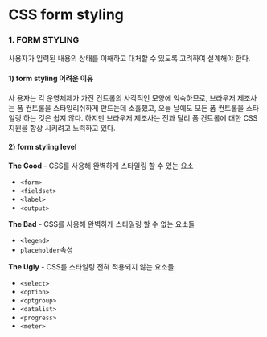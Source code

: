 # CSS form styling

### 1. FORM STYLING

사용자가 입력된 내용의 상태를 이해하고 대처할 수 있도록 고려하여 설계해야 한다.

#### 1\) form styling 어려운 이유

사 용자는 각 운영체제가 가진 컨트롤의 사각적인 모양에 익숙하므로, 브라우저 제조사는 폼 컨트롤을 스타일리쉬하게 만드는데 소홀했고, 오늘 날에도 모든 폼 컨트롤을 스타일링 하는 것은 쉽지 않다. 하지만 브라우저 제조사는 전과 달리 폼 컨트롤에 대한 CSS 지원을 향상 시키려고 노력하고 있다.

#### 2\) form styling  level

**The Good** - CSS를 사용해 완벽하게 스타일링 할 수 있는 요소

* `<form>`
* `<fieldset>`
* `<label>`
* `<output>`

**The Bad** - CSS를 사용해 완벽하게 스타일링 할 수 없는 요소들

* `<legend>`
* `placeholder`속성

**The Ugly** - CSS를 스타일링 전혀 적용되지 않는 요소들

* `<select>`
* `<option>`
* `<optgroup>`
* `<datalist>`
* `<progress>`
* `<meter>`

 



